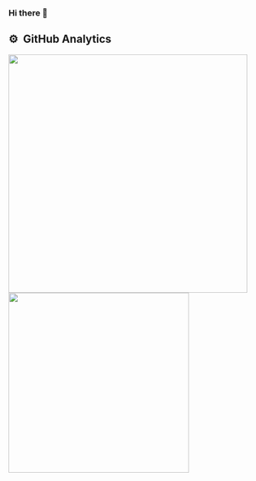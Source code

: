### Hi there 👋

## ⚙️ &nbsp;GitHub Analytics

<p align="left">
<img width="470em" src="https://github-readme-stats.vercel.app/api?username=ViniciusMarins&show_icons=true&theme=one_dark_pro" />
<img width="355em" src="https://github-readme-stats.vercel.app/api/top-langs/?username=ViniciusMarins&layout=compact&theme=one_dark_pro"/>
</p>
